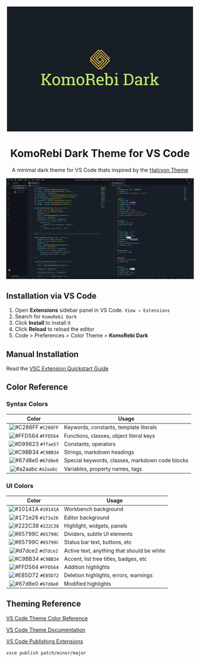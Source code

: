 <p align="center">
  <img alt="KomoRebi Dark Logo" src="https://raw.githubusercontent.com/ChubsB/KomoRebi-Dark/master/images/logo.png" width="500" />
</p>
<h1 align="center">
  KomoRebi Dark Theme for VS Code
</h1>
<p align="center">
  A minimal dark theme for VS Code thats inspired by the <a href="https://github.com/bchiang7/halcyon-vscode">Halcyon Theme</a>
</p>

![demo](https://raw.githubusercontent.com/ChubsB/KomoRebi-Dark/master/images/Demo.png)

## Installation via VS Code

1. Open **Extensions** sidebar panel in VS Code. `View → Extensions`
2. Search for `KomoRebi Dark`
3. Click **Install** to install it
4. Click **Reload** to reload the editor
5. Code > Preferences > Color Theme > **KomoRebi Dark**

## Manual Installation

Read the [VSC Extension Quickstart Guide](https://github.com/ChubsB/KomoRebi-Dark/blob/master/vsc-extension-quickstart.md)

## Color Reference

### Syntax Colors

|                               Color                                | Usage                                           |
| :----------------------------------------------------------------: | ----------------------------------------------- |
| ![#C286FF](https://via.placeholder.com/10/c3a6ff?text=+) `#C286FF` | Keywords, constants, template literals          |
| ![#FFD564](https://via.placeholder.com/10/ffd580?text=+) `#FFD564` | Functions, classes, object literal keys         |
| ![#D99623](https://via.placeholder.com/10/ffae57?text=+) `#ffae57` | Constants, operators                            |
| ![#C9BB34](https://via.placeholder.com/10/bae67e?text=+) `#C9BB34` | Strings, markdown headings                      |
| ![#67d8e0](https://via.placeholder.com/10/5ccfe6?text=+) `#67d8e0` | Special keywords, classes, markdown code blocks |
| ![#a2aabc](https://via.placeholder.com/10/a2aabc?text=+) `#a2aabc` | Variables, property names, tags                 |

### UI Colors

|                               Color                                | Usage                                      |
| :----------------------------------------------------------------: | ------------------------------------------ |
| ![#10141A](https://via.placeholder.com/10/171c28?text=+) `#10141A` | Workbench background                       |
| ![#171e26](https://via.placeholder.com/10/1d2433?text=+) `#171e26` | Editor background                          |
| ![#222C38](https://via.placeholder.com/10/2f3b54?text=+) `#222C38` | Highlight, widgets, panels                 |
| ![#65799C](https://via.placeholder.com/10/6679a4?text=+) `#65799C` | Dividers, subtle UI elements               |
| ![#65799C](https://via.placeholder.com/10/8695b7?text=+) `#65799C` | Status bar text, buttons, etc              |
| ![#d7dce2](https://via.placeholder.com/10/d7dce2?text=+) `#d7dce2` | Active text, anything that should be white |
| ![#C9BB34](https://via.placeholder.com/10/ffcc66?text=+) `#C9BB34` | Accent, list tree titles, badges, etc      |
| ![#FFD564](https://via.placeholder.com/10/bae67e?text=+) `#FFD564` | Addition highlights                        |
| ![#E85D72](https://via.placeholder.com/10/ef6b73?text=+) `#E85D72` | Deletion highlights, errors, warnings      |
| ![#67d8e0](https://via.placeholder.com/10/5ccfe6?text=+) `#67d8e0` | Modified highlights                        |

## Theming Reference

[VS Code Theme Color Reference](https://code.visualstudio.com/docs/getstarted/theme-color-reference)

[VS Code Theme Documentation](https://code.visualstudio.com/docs/extensions/themes-snippets-colorizers)

[VS Code Publishing Extensions](https://code.visualstudio.com/docs/extensions/publish-extension)

```bash
vsce publish patch/minor/major
```

